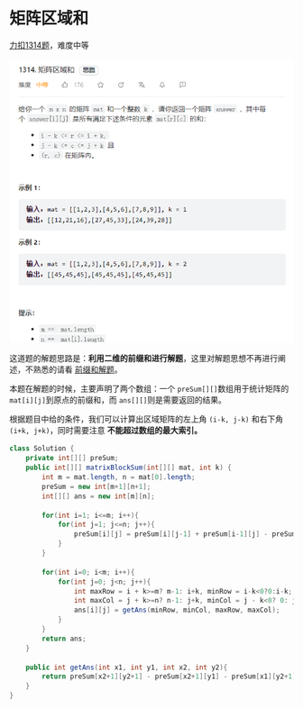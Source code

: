 # 矩阵区域和

[力扣1314题](https://leetcode.cn/problems/matrix-block-sum/)，难度中等

![image-20230714105629316](https://raw.githubusercontent.com/lqyspace/mypic/master/PicBed/202307141056380.png)

这道题的解题思路是：**利用二维的前缀和进行解题**，这里对解题思想不再进行阐述，不熟悉的请看 [前缀和解题](https://labuladong.github.io/algo/di-yi-zhan-da78c/shou-ba-sh-48c1d/xiao-er-me-03265/)。

本题在解题的时候，主要声明了两个数组：一个 `preSum[][]`数组用于统计矩阵的 `mat[i][j]`到原点的前缀和，而 `ans[][]`则是需要返回的结果。

根据题目中给的条件，我们可以计算出区域矩阵的左上角 `(i-k, j-k)` 和右下角 `(i+k, j+k)`，同时需要注意 **不能超过数组的最大索引。**

```java
class Solution {
    private int[][] preSum;
    public int[][] matrixBlockSum(int[][] mat, int k) {
        int m = mat.length, n = mat[0].length;
        preSum = new int[m+1][n+1];
        int[][] ans = new int[m][n];

        for(int i=1; i<=m; i++){
            for(int j=1; j<=n; j++){
                preSum[i][j] = preSum[i][j-1] + preSum[i-1][j] - preSum[i-1][j-1] + mat[i-1][j-1];
            }
        }

        for(int i=0; i<m; i++){
            for(int j=0; j<n; j++){
                int maxRow = i + k>=m? m-1: i+k, minRow = i-k<0?0:i-k;
                int maxCol = j + k>=n? n-1: j+k, minCol = j - k<0? 0: j-k;
                ans[i][j] = getAns(minRow, minCol, maxRow, maxCol);
            }
        }
        return ans;
    }

    public int getAns(int x1, int y1, int x2, int y2){
        return preSum[x2+1][y2+1] - preSum[x2+1][y1] - preSum[x1][y2+1] + preSum[x1][y1];
    }
}
```

